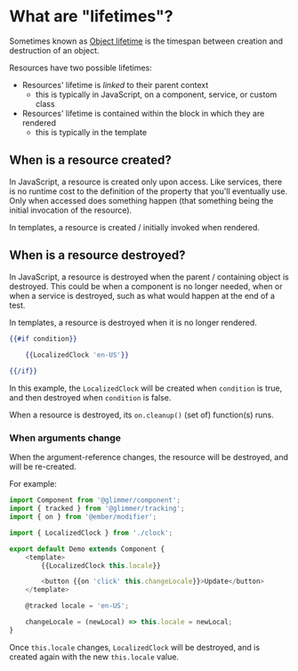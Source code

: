 # What are "lifetimes"?

Sometimes known as [Object lifetime](https://en.wikipedia.org/wiki/Object_lifetime) is the timespan between creation and destruction of an object.

Resources have two possible lifetimes:
- Resources' lifetime is _linked_ to their parent context
    - this is typically in JavaScript, on a component, service, or custom class
- Resources' lifetime is contained within the block in which they are rendered
    - this is typically in the template

## When is a resource created?

In JavaScript, a resource is created only upon access. Like services, there is no runtime cost to the definition of the property that you'll eventually use. Only when accessed does something happen (that something being the initial invocation of the resource). 

In templates, a resource is created / initially invoked when rendered.

## When is a resource destroyed?

In JavaScript, a resource is destroyed when the parent / containing object is destroyed. This could be when a component is no longer needed, when or when a service is destroyed, such as what would happen at the end of a test.

In templates, a resource is destroyed when it is no longer rendered.

```hbs
{{#if condition}}
    
    {{LocalizedClock 'en-US'}}

{{/if}}
```

In this example, the `LocalizedClock` will be created when `condition` is true, and then destroyed when `condition` is false.


When a resource is destroyed, its `on.cleanup()` (set of) function(s) runs.


### When arguments change

When the argument-reference changes, the resource will be destroyed, and will be re-created.

For example:

```js
import Component from '@glimmer/component';
import { tracked } from '@glimmer/tracking';
import { on } from '@ember/modifier';

import { LocalizedClock } from './clock';

export default Demo extends Component {
    <template>
        {{LocalizedClock this.locale}}

        <button {{on 'click' this.changeLocale}}>Update</button>
    </template>

    @tracked locale = 'en-US';

    changeLocale = (newLocal) => this.locale = newLocal;
}
```

Once `this.locale` changes, `LocalizedClock` will be destroyed, and is created again with the new `this.locale` value.
